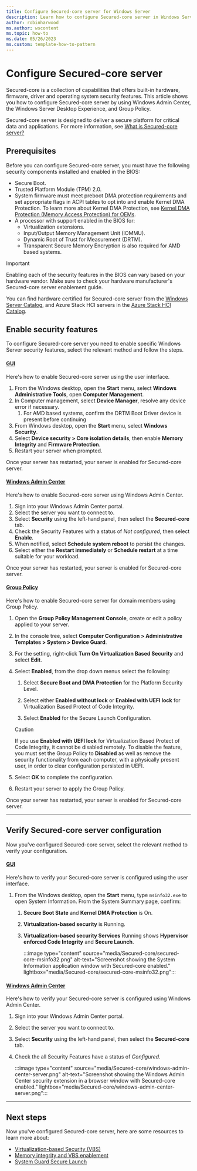 ```yaml
---
title: Configure Secured-core server for Windows Server
description: Learn how to configure Secured-core server in Windows Server using the Windows Security app, Group Policy and Windows Admin Center.
author: robinharwood
ms.author: wscontent
ms.topic: how-to
ms.date: 05/26/2023
ms.custom: template-how-to-pattern
---
```


# Configure Secured-core server

Secured-core is a collection of capabilities that offers built-in hardware, firmware, driver and
operating system security features. This article shows you how to configure Secured-core server by
using Windows Admin Center, the Windows Server Desktop Experience, and Group Policy.

Secured-core server is designed to deliver a secure platform for critical data and applications. For
more information, see [What is Secured-core server?](../security/secured-core-server.md)

## Prerequisites

Before you can configure Secured-core server, you must have the following security components
installed and enabled in the BIOS:

- Secure Boot.
- Trusted Platform Module (TPM) 2.0.
- System firmware must meet preboot DMA protection requirements and set appropriate flags in ACPI
  tables to opt into and enable Kernel DMA Protection. To learn more about Kernel DMA Protection,
  see
  [Kernel DMA Protection (Memory Access Protection) for OEMs](/windows-hardware/design/device-experiences/oem-kernel-dma-protection).
- A processor with support enabled in the BIOS for:
  - Virtualization extensions.
  - Input/Output Memory Management Unit (IOMMU).
  - Dynamic Root of Trust for Measurement (DRTM).
  - Transparent Secure Memory Encryption is also required for AMD based systems.

> [!IMPORTANT]
> Enabling each of the security features in the BIOS can vary based on your hardware vendor. Make
> sure to check your hardware manufacturer's Secured-core server enablement guide.

You can find hardware certified for Secured-core server from the 
[Windows Server Catalog](https://www.windowsservercatalog.com/), and Azure Stack HCI servers in the
[Azure Stack HCI Catalog](https://hcicatalog.azurewebsites.net/#/catalog?FeatureSupported=securedCoreServer).

## Enable security features

To configure Secured-core server you need to enable specific Windows Server security features,
select the relevant method and follow the steps.

#### [GUI](#tab/gui)

Here's how to enable Secured-core server using the user interface.

1. From the Windows desktop, open the **Start** menu, select **Windows Administrative Tools**, open
   **Computer Management**.
1. In Computer management, select **Device Manager**, resolve any device error if necessary.
   1. For AMD based systems, confirm the DRTM Boot Driver device is present before continuing
1. From Windows desktop, open the **Start** menu, select **Windows Security**.
1. Select **Device security > Core isolation details**, then enable **Memory Integrity** and
   **Firmware Protection**.
1. Restart your server when prompted.

Once your server has restarted, your server is enabled for Secured-core server.

#### [Windows Admin Center](#tab/WAC)

Here's how to enable Secured-core server using Windows Admin Center.

1. Sign into your Windows Admin Center portal.
1. Select the server you want to connect to.
1. Select **Security** using the left-hand panel, then select the **Secured-core** tab.
1. Check the Security Features with a status of _Not configured_, then select **Enable**.
1. When notified, select **Schedule system reboot** to persist the changes.
1. Select either the **Restart immediately** or **Schedule restart** at a time suitable for your
   workload.

Once your server has restarted, your server is enabled for Secured-core server.

#### [Group Policy](#tab/powershell)

Here's how to enable Secured-core server for domain members using Group Policy.

1. Open the **Group Policy Management Console**, create or edit a policy applied to your server.

1. In the console tree, select **Computer Configuration > Administrative Templates > System >
    Device Guard**.

1. For the setting, right-click **Turn On Virtualization Based Security** and select **Edit**.

1. Select **Enabled**, from the drop down menus select the following:

   1. Select **Secure Boot and DMA Protection** for the Platform Security Level.

   1. Select either **Enabled without lock** or  **Enabled with UEFI lock** for Virtualization Based Protect of Code Integrity.

   1. Select **Enabled** for the Secure Launch Configuration.

   > [!CAUTION]
   > If you use **Enabled with UEFI lock** for Virtualization Based Protect of Code Integrity, it
   > cannot be disabled remotely. To disable the feature, you must set the Group Policy to **Disabled**
   > as well as remove the security functionality from each computer, with a physically present user,
   > in order to clear configuration persisted in UEFI.

1. Select **OK** to complete the configuration.

1. Restart your server to apply the Group Policy.

Once your server has restarted, your server is enabled for Secured-core server.

---

## Verify Secured-core server configuration

Now you've configured Secured-core server, select the relevant method to verify your configuration.

#### [GUI](#tab/gui)

Here's how to verify your Secured-core server is configured using the user interface.

1. From the Windows desktop, open the **Start** menu, type `msinfo32.exe` to open System
   Information. From the System Summary page, confirm:
    1. **Secure Boot State** and **Kernel DMA Protection** is On.
    1. **Virtualization-based security** is Running.
    1. **Virtualization-based security Services** Running shows **Hypervisor enforced Code
       Integrity** and **Secure Launch**.

       :::image type="content" source="media/Secured-core/secured-core-msinfo32.png" alt-text="Screenshot showing the System Information application window with Secured-core enabled." lightbox="media/Secured-core/secured-core-msinfo32.png":::

#### [Windows Admin Center](#tab/WAC)

Here's how to verify your Secured-core server is configured using Windows Admin Center.

1. Sign into your Windows Admin Center portal.
1. Select the server you want to connect to.
1. Select **Security** using the left-hand panel, then select the **Secured-core** tab.
1. Check the all Security Features have a status of _Configured_.

   :::image type="content" source="media/Secured-core/windows-admin-center-server.png" alt-text="Screenshot showing the Windows Admin Center security extension in a browser window with Secured-core enabled." lightbox="media/Secured-core/windows-admin-center-server.png":::

---

## Next steps

Now you've configured Secured-core server, here are some resources to learn more about:

- [Virtualization-based Security (VBS)](/windows-hardware/design/device-experiences/oem-vbs)
- [Memory integrity and VBS enablement](/windows-hardware/design/device-experiences/oem-hvci-enablement)
- [System Guard Secure Launch](/windows/security/threat-protection/windows-defender-system-guard/system-guard-secure-launch-and-smm-protection)
